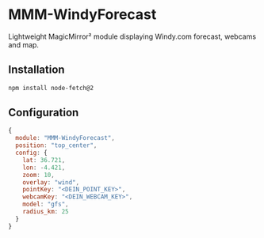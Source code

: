 # MMM-WindyForecast

Lightweight MagicMirror² module displaying Windy.com forecast, webcams and map.

## Installation

```bash
npm install node-fetch@2
```

## Configuration

```js
{
  module: "MMM-WindyForecast",
  position: "top_center",
  config: {
    lat: 36.721,
    lon: -4.421,
    zoom: 10,
    overlay: "wind",
    pointKey: "<DEIN_POINT_KEY>",
    webcamKey: "<DEIN_WEBCAM_KEY>",
    model: "gfs",
    radius_km: 25
  }
}
```
